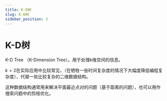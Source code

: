 ```yaml
---
title: K-D树
slug: K-D树
sidebar_position: 3
---
```



# K-D树

K-D Tree （K-Dimension Tree）。用于处理$k$维空间的信息。

$k=2$在实际应用中比较常见，（在牺牲一些时间复杂度的情况下大幅度降低编程复杂度），代替一些比较复杂的二维数据结构。

这种数据结构通常用来解决平面最近点对的问题（基于距离的问题），也可以用作搜索问题中的剪枝优化。
